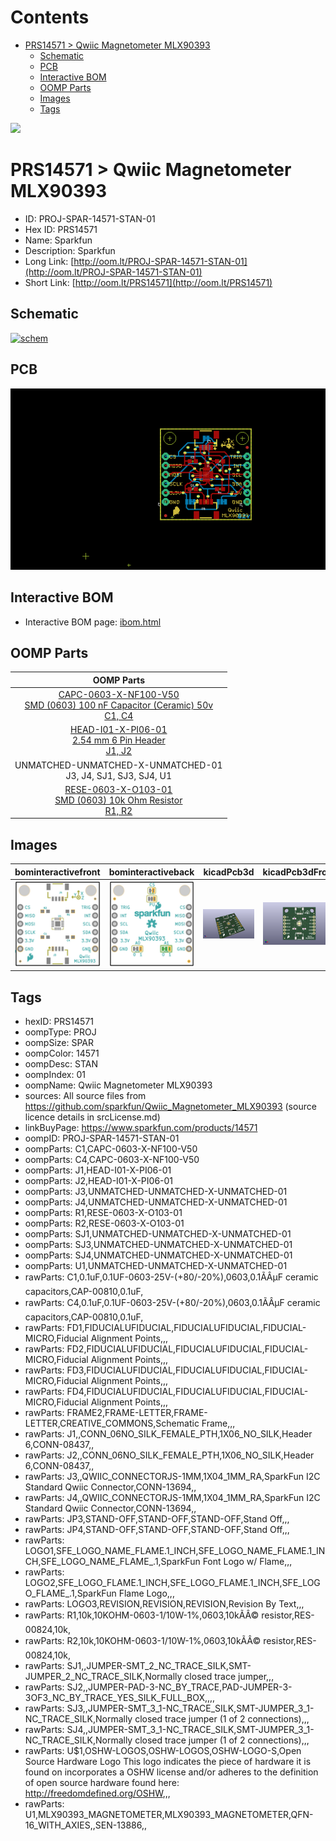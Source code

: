 



Contents
========

* [PRS14571 > Qwiic Magnetometer MLX90393](#prs14571--qwiic-magnetometer-mlx90393)
	* [Schematic](#schematic)
	* [PCB](#pcb)
	* [Interactive BOM](#interactive-bom)
	* [OOMP Parts](#oomp-parts)
	* [Images](#images)
	* [Tags](#tags)
  
![][im]
# PRS14571 > Qwiic Magnetometer MLX90393

- ID: PROJ-SPAR-14571-STAN-01
- Hex ID: PRS14571
- Name: Sparkfun
- Description: Sparkfun
- Long Link: [http://oom.lt/PROJ-SPAR-14571-STAN-01](http://oom.lt/PROJ-SPAR-14571-STAN-01)
- Short Link: [http://oom.lt/PRS14571](http://oom.lt/PRS14571)

## Schematic
  
[![schem](eagleSchemImage.png)](eagleSchemImage.png)
## PCB
  
[![pcb](eagleImage.png)](eagleImage.png)
## Interactive BOM

- Interactive BOM page: [ibom.html](https://htmlpreview.github.io/?https://github.com/oomlout/oomlout_OOMP_projects/blob/main/PROJ-SPAR-14571-STAN-01/kicad/bom/ibom.html)

## OOMP Parts
  

|OOMP Parts|
| :---: |
|[CAPC-0603-X-NF100-V50<br> SMD (0603) 100 nF Capacitor (Ceramic) 50v<br> C1, C4](https://github.com/oomlout/oomlout_OOMP_parts/tree/main/CAPC-0603-X-NF100-V50/)|
|[HEAD-I01-X-PI06-01<br> 2.54 mm 6 Pin Header<br> J1, J2](https://github.com/oomlout/oomlout_OOMP_parts/tree/main/HEAD-I01-X-PI06-01/)|
|UNMATCHED-UNMATCHED-X-UNMATCHED-01<BR>J3, J4, SJ1, SJ3, SJ4, U1|
|[RESE-0603-X-O103-01<br> SMD (0603) 10k Ohm Resistor<br> R1, R2](https://github.com/oomlout/oomlout_OOMP_parts/tree/main/RESE-0603-X-O103-01/)|

## Images
  
  

|bominteractivefront|bominteractiveback|kicadPcb3d|kicadPcb3dFront|kicadPcb3dBack|eagleImage|eagleSchemImage|pcbdraw|pcbdrawback|
| :---: | :---: | :---: | :---: | :---: | :---: | :---: | :---: | :---: |
|[![bominteractivefront](bomFront_140.png)](bomFront.png)|[![bominteractiveback](bomBack_140.png)](bomBack.png)|[![kicadPcb3d](kicadPcb3d_140.png)](kicadPcb3d.png)|[![kicadPcb3dFront](kicadPcb3dFront_140.png)](kicadPcb3dFront.png)|[![kicadPcb3dBack](kicadPcb3dBack_140.png)](kicadPcb3dBack.png)|[![eagleImage](eagleImage_140.png)](eagleImage.png)|[![eagleSchemImage](eagleSchemImage_140.png)](eagleSchemImage.png)|[![pcbdraw](pcbdraw_140.png)](pcbdraw.png)|[![pcbdrawback](pcbdrawBack_140.png)](pcbdrawBack.png)|

## Tags

- hexID: PRS14571
- oompType: PROJ
- oompSize: SPAR
- oompColor: 14571
- oompDesc: STAN
- oompIndex: 01
- oompName: Qwiic Magnetometer MLX90393
- sources: All source files from https://github.com/sparkfun/Qwiic_Magnetometer_MLX90393 (source licence details in srcLicense.md)
- linkBuyPage: https://www.sparkfun.com/products/14571
- oompID: PROJ-SPAR-14571-STAN-01
- oompParts: C1,CAPC-0603-X-NF100-V50
- oompParts: C4,CAPC-0603-X-NF100-V50
- oompParts: J1,HEAD-I01-X-PI06-01
- oompParts: J2,HEAD-I01-X-PI06-01
- oompParts: J3,UNMATCHED-UNMATCHED-X-UNMATCHED-01
- oompParts: J4,UNMATCHED-UNMATCHED-X-UNMATCHED-01
- oompParts: R1,RESE-0603-X-O103-01
- oompParts: R2,RESE-0603-X-O103-01
- oompParts: SJ1,UNMATCHED-UNMATCHED-X-UNMATCHED-01
- oompParts: SJ3,UNMATCHED-UNMATCHED-X-UNMATCHED-01
- oompParts: SJ4,UNMATCHED-UNMATCHED-X-UNMATCHED-01
- oompParts: U1,UNMATCHED-UNMATCHED-X-UNMATCHED-01
- rawParts: C1,0.1uF,0.1UF-0603-25V-(+80/-20%),0603,0.1ÃÂµF ceramic capacitors,CAP-00810,0.1uF,
- rawParts: C4,0.1uF,0.1UF-0603-25V-(+80/-20%),0603,0.1ÃÂµF ceramic capacitors,CAP-00810,0.1uF,
- rawParts: FD1,FIDUCIALUFIDUCIAL,FIDUCIALUFIDUCIAL,FIDUCIAL-MICRO,Fiducial Alignment Points,,,
- rawParts: FD2,FIDUCIALUFIDUCIAL,FIDUCIALUFIDUCIAL,FIDUCIAL-MICRO,Fiducial Alignment Points,,,
- rawParts: FD3,FIDUCIALUFIDUCIAL,FIDUCIALUFIDUCIAL,FIDUCIAL-MICRO,Fiducial Alignment Points,,,
- rawParts: FD4,FIDUCIALUFIDUCIAL,FIDUCIALUFIDUCIAL,FIDUCIAL-MICRO,Fiducial Alignment Points,,,
- rawParts: FRAME2,FRAME-LETTER,FRAME-LETTER,CREATIVE_COMMONS,Schematic Frame,,,
- rawParts: J1,,CONN_06NO_SILK_FEMALE_PTH,1X06_NO_SILK,Header 6,CONN-08437,,
- rawParts: J2,,CONN_06NO_SILK_FEMALE_PTH,1X06_NO_SILK,Header 6,CONN-08437,,
- rawParts: J3,,QWIIC_CONNECTORJS-1MM,1X04_1MM_RA,SparkFun I2C Standard Qwiic Connector,CONN-13694,,
- rawParts: J4,,QWIIC_CONNECTORJS-1MM,1X04_1MM_RA,SparkFun I2C Standard Qwiic Connector,CONN-13694,,
- rawParts: JP3,STAND-OFF,STAND-OFF,STAND-OFF,Stand Off,,,
- rawParts: JP4,STAND-OFF,STAND-OFF,STAND-OFF,Stand Off,,,
- rawParts: LOGO1,SFE_LOGO_NAME_FLAME.1_INCH,SFE_LOGO_NAME_FLAME.1_INCH,SFE_LOGO_NAME_FLAME_.1,SparkFun Font Logo w/ Flame,,,
- rawParts: LOGO2,SFE_LOGO_FLAME.1_INCH,SFE_LOGO_FLAME.1_INCH,SFE_LOGO_FLAME_.1,SparkFun Flame Logo,,,
- rawParts: LOGO3,REVISION,REVISION,REVISION,Revision By Text,,,
- rawParts: R1,10k,10KOHM-0603-1/10W-1%,0603,10kÃÂ© resistor,RES-00824,10k,
- rawParts: R2,10k,10KOHM-0603-1/10W-1%,0603,10kÃÂ© resistor,RES-00824,10k,
- rawParts: SJ1,,JUMPER-SMT_2_NC_TRACE_SILK,SMT-JUMPER_2_NC_TRACE_SILK,Normally closed trace jumper,,,
- rawParts: SJ2,,JUMPER-PAD-3-NC_BY_TRACE,PAD-JUMPER-3-3OF3_NC_BY_TRACE_YES_SILK_FULL_BOX,,,,
- rawParts: SJ3,,JUMPER-SMT_3_1-NC_TRACE_SILK,SMT-JUMPER_3_1-NC_TRACE_SILK,Normally closed trace jumper (1 of 2 connections),,,
- rawParts: SJ4,,JUMPER-SMT_3_1-NC_TRACE_SILK,SMT-JUMPER_3_1-NC_TRACE_SILK,Normally closed trace jumper (1 of 2 connections),,,
- rawParts: U$1,OSHW-LOGOS,OSHW-LOGOS,OSHW-LOGO-S,Open Source Hardware Logo This logo indicates the piece of hardware it is found on incorporates a OSHW license and/or adheres to the definition of open source hardware found here: http://freedomdefined.org/OSHW,,,
- rawParts: U1,MLX90393_MAGNETOMETER,MLX90393_MAGNETOMETER,QFN-16_WITH_AXIES,,SEN-13886,,



[im]: kicadPcb3d_450.png
